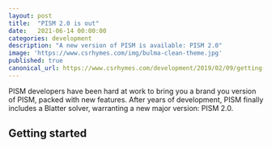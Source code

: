 ```yaml
---
layout: post
title:  "PISM 2.0 is out"
date:   2021-06-14 00:00:00
categories: development
description: "A new version of PISM is available: PISM 2.0"
image: 'https://www.csrhymes.com/img/bulma-clean-theme.jpg'
published: true
canonical_url: https://www.csrhymes.com/development/2019/02/09/getting-started-with-bulma-clean-theme.html
---
```


PISM developers have been hard at work to bring you a brand you version of PISM, packed with new features. After years of development, PISM finally includes a Blatter solver, warranting a new major version: PISM 2.0.

## Getting started

